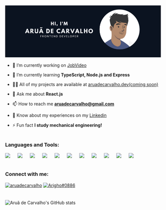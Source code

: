 <!-- <h1 align="center">Hi 👋, I'm Aruã de Carvalho</h1>
<h3 align="center">A passionate Frontend developer from Brazil</h3> -->

![Header](./assets/github-header-img.png)

- 🔭 I’m currently working on [JobVideo](https://www.jobvideo.com.br/)

- 🌱 I’m currently learning **TypeScript, Node.js and Express**

- 👨‍💻 All of my projects are available at [aruadecarvalho.dev(coming soon)](aruadecarvalho.dev)

- 💬 Ask me about **React.js**

- 📫 How to reach me **aruadecarvalho@gmail.com**

- 📄 Know about my experiences on my [Linkedin](https://www.linkedin.com/in/aru%C3%A3-de-carvalho-a785461b9/)

- ⚡ Fun fact **I study mechanical engineering!**

#

<h3 align="left">Languages and Tools:</h3>
<p>
<img src="https://cdn.jsdelivr.net/gh/devicons/devicon/icons/html5/html5-original.svg" align="left" width="30px" style="padding-right:10px;"/>
<img src="https://cdn.jsdelivr.net/gh/devicons/devicon/icons/css3/css3-original.svg" align="left" width="30px" style="padding-right:10px;"/>
<img src="https://cdn.jsdelivr.net/gh/devicons/devicon/icons/sass/sass-original.svg" align="left" width="30px" style="padding-right:10px;"/>
<img src="https://cdn.jsdelivr.net/gh/devicons/devicon/icons/javascript/javascript-original.svg" align="left" width="30px" style="padding-right:10px;"/>
<img src="https://cdn.jsdelivr.net/gh/devicons/devicon/icons/typescript/typescript-original.svg" align="left" width="30px" style="padding-right:10px;" />
<img src="https://cdn.jsdelivr.net/gh/devicons/devicon/icons/react/react-original.svg" align="left" width="30px" style="padding-right:10px;"/>
<!-- <img src="https://cdn.jsdelivr.net/gh/devicons/devicon/icons/nextjs/nextjs-original.svg"  align="left" width="30px" style="padding-right:10px;"/> -->
<img src="https://cdn.jsdelivr.net/gh/devicons/devicon/icons/redux/redux-original.svg" align="left" width="30px" style="padding-right:10px;"/>
<img src="https://cdn.jsdelivr.net/gh/devicons/devicon/icons/firebase/firebase-plain.svg" align="left" width="30px" style="padding-right:10px;"/>
<img src="https://cdn.jsdelivr.net/gh/devicons/devicon/icons/mongodb/mongodb-original.svg" align="left" width="30px" style="padding-right:10px;" />
<img src="https://cdn.jsdelivr.net/gh/devicons/devicon/icons/nodejs/nodejs-original.svg" align="left" width="30px" style="padding-right:10px;" />
<img src="https://cdn.jsdelivr.net/gh/devicons/devicon/icons/express/express-original.svg" width="30px" style="padding-right:10px;" />
</p>

#

<h3>Connect with me:</h3>
<p>
<a href="https://linkedin.com/in/aruadecarvalho" target="blank"><img align="center" src="https://raw.githubusercontent.com/rahuldkjain/github-profile-readme-generator/master/src/images/icons/Social/linked-in-alt.svg" alt="aruadecarvalho" height="30" width="40" /></a>
<a href="https://discord.gg/Arigho#0886" target="blank"><img align="center" src="https://raw.githubusercontent.com/rahuldkjain/github-profile-readme-generator/master/src/images/icons/Social/discord.svg" alt="Arigho#0886" height="30" width="40" /></a>
</p>

#

![Aruã de Carvalho's GitHub stats](https://github-readme-stats-beryl.vercel.app/api?username=aruadecarvalho&show_icons=true&theme=nord)

